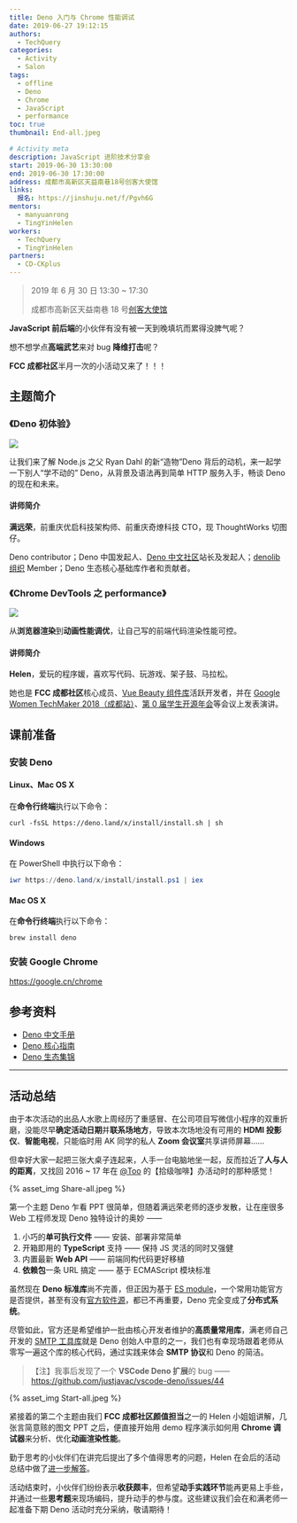 ```yaml
---
title: Deno 入门与 Chrome 性能调试
date: 2019-06-27 19:12:15
authors:
  - TechQuery
categories:
  - Activity
  - Salon
tags:
  - offline
  - Deno
  - Chrome
  - JavaScript
  - performance
toc: true
thumbnail: End-all.jpeg

# Activity meta
description: JavaScript 进阶技术分享会
start: 2019-06-30 13:30:00
end: 2019-06-30 17:30:00
address: 成都市高新区天益南巷18号创客大使馆
links:
  报名: https://jinshuju.net/f/Pgvh6G
mentors:
  - manyuanrong
  - TingYinHelen
workers:
  - TechQuery
  - TingYinHelen
partners:
  - CD-CKplus
---
```


> 2019 年 6 月 30 日 13:30 ~ 17:30
>
> 成都市高新区天益南巷 18 号[创客大使馆](/partner/cd-ckplus/)

**JavaScript 前后端**的小伙伴有没有被一天到晚填坑而累得没脾气呢？

想不想学点**高端武艺**来对 bug **降维打击**呢？

**FCC 成都社区**半月一次的小活动又来了！！！

## 主题简介

### 《Deno 初体验》

![](https://avatars1.githubusercontent.com/u/42048915?s=200&v=4)

让我们来了解 Node.js 之父 Ryan Dahl 的新“造物”Deno 背后的动机，来一起学一下别人“学不动的” Deno，从背景及语法再到简单 HTTP 服务入手，畅谈 Deno 的现在和未来。

#### 讲师简介

**满远荣**，前重庆优启科技架构师、前重庆奇燎科技 CTO，现 ThoughtWorks 切图仔。

Deno contributor；Deno 中国发起人、[Deno 中文社区][1]站长及发起人；[denolib 组织][2] Member；Deno 生态核心基础库作者和贡献者。

### 《Chrome DevTools 之 performance》

![](https://avatars3.githubusercontent.com/u/1778935?s=200&v=4)

从**浏览器渲染**到**动画性能调优**，让自己写的前端代码渲染性能可控。

#### 讲师简介

**Helen**，爱玩的程序媛，喜欢写代码、玩游戏、架子鼓、马拉松。

她也是 **FCC 成都社区**核心成员、[Vue Beauty 组件库][3]活跃开发者，并在 [Google Women TechMaker 2018（成都站）][4]、[第 0 届学生开源年会][5]等会议上发表演讲。

<!-- more -->

## 课前准备

### 安装 Deno

#### Linux、Mac OS X

在**命令行终端**执行以下命令：

```shell
curl -fsSL https://deno.land/x/install/install.sh | sh
```

#### Windows

在 PowerShell 中执行以下命令：

```powershell
iwr https://deno.land/x/install/install.ps1 | iex
```

#### Mac OS X

在**命令行终端**执行以下命令：

```shell
brew install deno
```

### 安装 Google Chrome

https://google.cn/chrome

## 参考资料

- [Deno 中文手册](https://nugine.github.io/deno-manual-cn/)
- [Deno 核心指南](https://github.com/denolib/guide/tree/master/chinese)
- [Deno 生态集锦](https://github.com/denolib/awesome-deno)

---

## 活动总结

由于本次活动的出品人水歌上周经历了重感冒、在公司项目写微信小程序的双重折磨，没能尽早**确定活动日期**并**联系场地方**，导致本次场地没有可用的 **HDMI 投影仪**、**智能电视**，只能临时用 AK 同学的私人 **Zoom 会议室**共享讲师屏幕……

但幸好大家一起把三张大桌子连起来，人手一台电脑地坐一起，反而拉近了**人与人的距离**，又找回 2016 ~ 17 年在 [@Too][6] 的【拾级咖啡】办活动时的那种感觉！

{% asset_img Share-all.jpeg %}

第一个主题 Deno 乍看 PPT 很简单，但随着满远荣老师的逐步发散，让在座很多 Web 工程师发现 Deno 独特设计的奥妙 ——

1. 小巧的**单可执行文件** —— 安装、部署非常简单
2. 开箱即用的 **TypeScript** 支持 —— 保持 JS 灵活的同时又强健
3. 内置最新 **Web API** —— 前端同构代码更好移植
4. **依赖包**一条 URL 搞定 —— 基于 ECMAScript 模块标准

虽然现在 **Deno 标准库**尚不完善，但正因为基于 [ES module][7]，一个常用功能官方是否提供，甚至有没有[官方软件源][8]，都已不再重要，Deno 完全变成了**分布式系统**。

尽管如此，官方还是希望维护一批由核心开发者维护的**高质量常用库**，满老师自己开发的 [SMTP 工具库][9]就是 Deno 创始人中意的之一，我们也有幸现场跟着老师从零写一遍这个库的核心代码，通过实践来体会 **SMTP 协议**和 Deno 的简洁。

> 【注】我事后发现了一个 **VSCode Deno 扩展**的 bug —— https://github.com/justjavac/vscode-deno/issues/44

{% asset_img Start-all.jpeg %}

紧接着的第二个主题由我们 **FCC 成都社区颜值担当**之一的 Helen 小姐姐讲解，几张言简意赅的图文 PPT 之后，便直接开始用 demo 程序演示如何用 **Chrome 调试器**来分析、优化**动画渲染性能**。

勤于思考的小伙伴们在讲完后提出了多个值得思考的问题，Helen 在会后的活动总结中做了[进一步解答][10]。

活动结束时，小伙伴们纷纷表示**收获颇丰**，但希望**动手实践环节**能再更易上手些，并通过一些**思考题**来现场编码，提升动手的参与度。这些建议我们会在和满老师一起准备下期 Deno 活动时充分采纳，敬请期待！

[1]: https://denocn.org/
[2]: https://github.com/denolib
[3]: https://fe-driver.github.io/vue-beauty/
[4]: https://www.meetup.com/Chengdu-GDG/events/249594885/
[5]: https://openingsource.org/3447/
[6]: https://too.github.io/
[7]: http://es6.ruanyifeng.com/#docs/module-loader
[8]: https://deno.land/x/
[9]: https://github.com/manyuanrong/deno-smtp
[10]: https://fcc-cd.tk/article/chrome-performance-summary/
